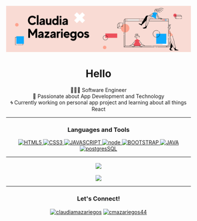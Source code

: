 <p align="center">
  <img src="welcome-banner.png" alt="Welcome, friend!" />
</p>

<h1 align="center">Hello</h1>

<p align="center">
  👩🏻‍💻 Software Engineer<br>
  💬 Passionate about App Development and Technology<br>
  🌀 Currently working on personal app project and learning about all things React
</p>

---

<h3 align="center">Languages and Tools</h3>
<p align="center"> 
  <a href="https://developer.mozilla.org/en-US/docs/Web/HTML" target="_blank"> <img src="https://res.cloudinary.com/techhire/image/upload/v1620429746/8_mbetvw.svg" alt="HTML5" width="40" height="40"/> </a> 
  <a href="https://developer.mozilla.org/en-US/docs/Web/CSS" target="_blank"> <img src="https://res.cloudinary.com/techhire/image/upload/v1620429748/3_h1hp1m.svg" alt="CSS3" width="40" height="40"/> </a> 
  <a href="https://developer.mozilla.org/en-US/docs/Web/JavaScript" target="_blank"> <img src="https://res.cloudinary.com/techhire/image/upload/v1620429746/7_itmvji.svg" alt="JAVASCRIPT" width="40" height="40"/> </a> 
  <a href="https://nodejs.org/en//" target="_blank"> <img src="https://res.cloudinary.com/techhire/image/upload/v1620429745/14_loybyu.svg" alt="node" width="40" height="40"/> </a> 
  <a href="https://getbootstrap.com" target="_blank"> <img src="https://res.cloudinary.com/techhire/image/upload/v1620429747/5_l61syb.svg" alt="BOOTSTRAP" width="40" height="40"/> </a> 
  <a href="https://reactjs.org/" target="_blank"> <img src="https://res.cloudinary.com/techhire/image/upload/v1620429746/9_bz6l83.svg" alt="JAVA" width="48" height="40"/> </a>
  <a href="https://www.postgresql.org/" target="_blank"> <img src="https://res.cloudinary.com/techhire/image/upload/v1620428635/Untitled_design-5_qga9vm.svg" alt="postgresSQL" width="50" height="40"/> </a>
</p>

---

<p align="center">
  <a href="https://github.com/cmazariegos44/github-readme-stats" title="Go to Source">
    <img width=330px align="center" src="https://github-readme-stats.vercel.app/api/top-langs/?username=cmazariegos44&layout=compact&theme=nightowl">
  </a>
<!--   <a href="https://github.com/cmazariegos44/github-readme-stats" title="Go to Source">
    <img width=330px align="center" src="https://github-readme-stats.vercel.app/api?username=cmazariegos44">
  </a> -->
</p>

</div>
<div align="center">
 <img align="center" width=330px src="https://github-readme-stats.vercel.app/api?username=cmazariegos44&show_icons=true&layout=compact&theme=nightowl" />
  
<!--    <img align="center" width=330px src="https://github-readme-stats.vercel.app/api?username=cmazariegos44&show_icons=true&hide_title=true&hide_border=true&theme=nightowl" /> -->
<!--   <img align="center" height="100px" src="https://github-readme-stats.vercel.app/api/top-langs/?username=cmazariegos44" /> -->

</div>



---

<h3 align="center">Let's Connect! </h3>
<p align="center">
  <a href="https://www.linkedin.com/in/claudia-mazariegos/" title="claudiamazariegos" target="blank"><img align="center" src="https://res.cloudinary.com/techhire/image/upload/v1620430292/Untitled_design-8_ibajpn.svg" alt="claudiamazariegos" height="30" width="40" /></a>
  <a href="https://twitter.com/cmazariegos44" title="@cmazariegos44" target="blank"><img align="center" src="https://res.cloudinary.com/techhire/image/upload/v1620430292/Untitled_design-7_esfghc.svg" alt="cmazariegos44" height="30" width="40" /></a>
</p>
